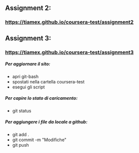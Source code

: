 ## Assignment 2:
### https://tiamex.github.io/coursera-test/assignment2

## Assignment 3:
### https://tiamex.github.io/coursera-test/assignment3


##### Per aggiornare il sito:
- apri git-bash
- spostati nella cartella coursera-test
- esegui gli script

##### Per capire lo stato di caricamento:
- git status

##### Per aggiungere i file da locale a github:
- git add .
- git commit -m "Modifiche"
- git push